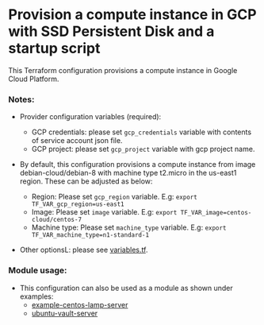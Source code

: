 # Provision a compute instance in GCP with SSD Persistent Disk and a startup script
This Terraform configuration provisions a compute instance in Google Cloud Platform.

### Notes:
- Provider configuration variables (required):
  - GCP credentials: please set `gcp_credentials` variable with contents of service account json file.
  - GCP project: please set `gcp_project` variable with gcp project name.

- By default, this configuration provisions a compute instance from image debian-cloud/debian-8 with machine type t2.micro in the us-east1 region. These can be adjusted as below:
  - Region: Please set `gcp_region` variable. E.g: `export TF_VAR_gcp_region=us-east1`
  - Image: Please set `image` variable. E.g: `export TF_VAR_image=centos-cloud/centos-7`  
  - Machine type: Please set `machine_type` variable. E.g: `export TF_VAR_machine_type=n1-standard-1`

- Other optionsL: please see [variables.tf](variables.tf).  

### Module usage:  
- This configuration can also be used as a module as shown under examples:  
  - [example-centos-lamp-server](examples/example-centos-lamp-server/)
  - [ubuntu-vault-server](examples/examples/vault-ubuntu-server/)
